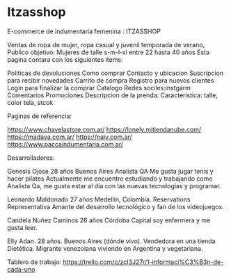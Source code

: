# Itzasshop

E-commerce de indumentaria femenina : ITZASSHOP 

  Ventas de ropa de mujer, ropa casual  y juvenil temporada de verano,
  Publico objetivo: Mujeres de talle s-m-l-xl entre 22 hasta 40 años
  Esta pagina contara con los siguientes items:

   Politicas de devoluciones
   Como comprar
   Contacto y ubicacion
   Suscripcion para recibir novedades 
   Carrito de compra
   Registro para nuevos clientes
   Login para finalizar la comprar
   Catalogo
   Redes sociles:instgarm
   Comentarios
   Promociones 
   Descripcion de la prenda: Caracteristica: talle, color tela, stcok 
   

Paginas de referencia:

https://www.chavelastore.com.ar/
https://lonely.mitiendanube.com/
https://madava.com.ar/
https://naiv.com.ar/
https://www.paccaindumentaria.com.ar/


Desarrolladores:

Genesis Ojose
28 años
Buenos Aires
Analista QA
Me gusta jugar tenis y hacer pilates
Actualmente me encuentro estudiando y trabajando como Analista Qa, me gusta estar al día con las nuevas tecnologías y programar.

Leonardo Maldonado
27 años
Medellin, Colombia.
Reservations Representativa
Amante del desarrollo tecnológico y fan de los videojuegos.


Candela Nuñez Caminos
26 años
Córdoba Capital
soy enfermera y me gusta leer.


Elly Adan.
28 años.
Buenos Aires (dónde vivo).
Vendedora en una tienda Dietética.
Migrante venezolana viviendo en Argentina y vegetariana.



Tablero de trabajo:
https://trello.com/c/zcI3J27r/1-informaci%C3%B3n-de-cada-uno
